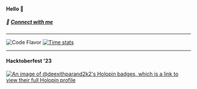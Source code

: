 #### Hello 👋
##### 💬 [Connect with me](https://deexithparand.dev/)

---

![Code Flavor](https://github-readme-stats.vercel.app/api/top-langs/?username=deexithparand2k2&layout=compact)
[![Time stats](https://github-readme-stats.vercel.app/api/wakatime?username=ffflabs)](https://github.com/deexithparand2k2/github-readme-stats)

---

#### Hacktoberfest '23
[![An image of @deexithparand2k2's Holopin badges, which is a link to view their full Holopin profile](https://holopin.me/deexithparand2k2)](https://holopin.io/@deexithparand2k2)

<!--
**DeexithParand2k2/DeexithParand2k2** is a ✨ _special_ ✨ repository because its `README.md` (this file) appears on your GitHub profile.

Here are some ideas to get you started:

- 🔭 I’m currently working on ...
- 🌱 I’m currently learning ...
- 👯 I’m looking to collaborate on ...
- 🤔 I’m looking for help with ...
- 💬 Ask me about ...
- 📫 How to reach me: ...
- 😄 Pronouns: ...
- ⚡ Fun fact: ...
-->

